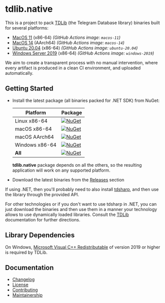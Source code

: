 tdlib.native
============

This is a project to pack [TDLib][tdlib] (the Telegram Database library) binaries built for several platforms:

- [MacOS 11][spec.macos-11] (x86-64) _(GitHub Actions image: `macos-11`)_
- [MacOS 14][spec.macos-14] (AArch64) _(GitHub Actions image: `macos-14`)_
- [Ubuntu 20.04][spec.linux] (x86-64) _(GitHub Actions image: `ubuntu-20.04`)_
- [Windows Server 2019][spec.windows] (x86-64) _(GitHub Actions image: `windows-2019`)_

We aim to create a transparent process with no manual intervention, where every artifact is produced in a clean CI environment, and uploaded automatically.

Getting Started
---------------

- Install the latest package (all binaries packed for .NET SDK) from NuGet:

  | Platform       | Package                                                                    |
  |----------------|----------------------------------------------------------------------------|
  | Linux x86-64   | [![NuGet][badge.tdlib.native.linux-x64]][nuget.tdlib.native.linux-x64]     |
  | macOS x86-64   | [![NuGet][badge.tdlib.native.osx-x64]][nuget.tdlib.native.osx-x64]         |
  | macOS AArch64  | [![NuGet][badge.tdlib.native.osx-arm64]][nuget.tdlib.native.osx-arm64]     |
  | Windows x86-64 | [![NuGet][badge.tdlib.native.windows-x64]][nuget.tdlib.native.windows-x64] |
  | **All**        | [![NuGet][badge.tdlib.native]][nuget.tdlib.native]                         |

  **tdlib.native** package depends on all the others, so the resulting application will work on any supported platform.

- Download the latest binaries from the [Releases][releases] section

If using .NET, then you'll probably need to also install [tdsharp][], and then use the library through the provided API.

For other technologies or if you don't want to use tdsharp in .NET, you can just download the binaries and then use them in a manner your technology allows to use dynamically loaded libraries. Consult the [TDLib][tdlib] documentation for further directions.

Library Dependencies
--------------------

On Windows, [Microsoft Visual C++ Redistributable][cpp.redist] of version 2019 or higher is required by TDLib.

Documentation
-------------

- [Changelog][docs.changelog]
- [License][docs.license]
- [Contributing][docs.contributing]
- [Maintainership][docs.maintainership]

[badge.tdlib.native.linux-x64]: https://img.shields.io/nuget/v/tdlib.native.linux-x64?label=tdlib.native.linux-x64
[badge.tdlib.native.osx-arm64]: https://img.shields.io/nuget/v/tdlib.native.osx-arm64?label=tdlib.native.osx-arm64
[badge.tdlib.native.osx-x64]: https://img.shields.io/nuget/v/tdlib.native.osx-x64?label=tdlib.native.osx-x64
[badge.tdlib.native.windows-x64]: https://img.shields.io/nuget/v/tdlib.native.windows-x64?label=tdlib.native.windows-x64
[badge.tdlib.native]: https://img.shields.io/nuget/v/tdlib.native?label=tdlib.native
[cpp.redist]: https://docs.microsoft.com/en-us/cpp/windows/latest-supported-vc-redist?view=msvc-160
[docs.changelog]: ./CHANGELOG.md
[docs.contributing]: ./CONTRIBUTING.md
[docs.license]: ./LICENSE_1_0.txt
[docs.maintainership]: ./MAINTAINERSHIP.md
[nuget.tdlib.native.linux-x64]: https://www.nuget.org/packages/tdlib.native.linux-x64/
[nuget.tdlib.native.osx-arm64]: https://www.nuget.org/packages/tdlib.native.osx-arm64/
[nuget.tdlib.native.osx-x64]: https://www.nuget.org/packages/tdlib.native.osx-x64/
[nuget.tdlib.native.windows-x64]: https://www.nuget.org/packages/tdlib.native.windows-x64/
[nuget.tdlib.native]: https://www.nuget.org/packages/tdlib.native/
[releases]: https://github.com/ForNeVeR/tdlib.native/releases
[spec.linux]: https://github.com/actions/runner-images/blob/main/images/linux/Ubuntu2004-Readme.md
[spec.macos-11]: https://github.com/actions/runner-images/blob/main/images/macos/macos-11-Readme.md
[spec.macos-14]: https://github.com/actions/runner-images/blob/main/images/macos/macos-14-Readme.md
[spec.windows]: https://github.com/actions/runner-images/blob/main/images/win/Windows2019-Readme.md
[tdlib]: https://github.com/tdlib/td
[tdsharp]: https://github.com/egramtel/tdsharp
